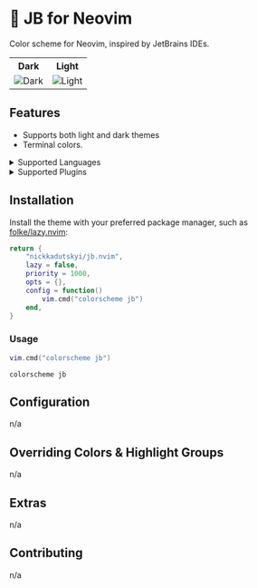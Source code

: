 # 🎨 JB for Neovim

<p>Color scheme for Neovim, inspired by JetBrains IDEs.</p>

<table width="100%">
  <tr>
    <th>Dark</th>
    <th>Light</th>
  </tr>
  <tr>
    <td>
      <img src="" alt="Dark" />
    </td>
    <td>
      <img src="" alt="Light" />
    </td>
  </tr>
</table>

## Features

- Supports both light and dark themes
- Terminal colors.


<details>
<summary>Supported Languages</summary>

| Language      | Syntax | Treesitter                    | Semantic     |
|---------------|--------|-------------------------------|--------------|
| C/C++         | ⚠️     | ✅ (c,cpp)                    | n/a          |
| CSS           | ⚠️     | ✅ (css)                      | n/a          |
| JavaScript    | ⚠️     | ✅ (javascript)               | ✅ (ts_ls)   |
| JSON          | ✅     | ✅ (json)                     | n/a          |
| Lua           | ⚠️     | ✅ (lua,luadoc)               | ✅ (lua_ls)  |
| Markdown      | ⚠️     | ✅ (markdown,markdown_inline) | n/a          |
| Nix           | ⚠️     | ✅ (nix)                      | ✅ (nil_lsp) |
| PHP           | ⚠️     | ✅ (php,phpdoc)               | n/a          |
| Sass/SCSS     | ⚠️     | ✅ (scss)                     | n/a          |
| Shell Script  | ⚠️     | ✅ (bash)                     | n/a          |
| TypeScript    | ⚠️     | ✅ (typescript)               | ✅ (ts_ls)   |

</details>


<details>
<summary>Supported Plugins</summary>

| Plugin                                                                          | Source |
|---------------------------------------------------------------------------------|--------|
| [copilot.vim](https://github.com/github/copilot.vim)                            | n/a    |
| [fzf-lua](https://github.com/ibhagwan/fzf-lua)                                  | n/a    |
| [gitsigns.nvim](https://github.com/lewis6991/gitsigns.nvim)                     | n/a    |
| [indent-blankline.nvim](https://github.com/lukas-reineke/indent-blankline.nvim) | n/a    |
| [neogit](https://github.com/NeogitOrg/neogit)                                   | n/a    |
| [nvim-notify](https://github.com/rcarriga/nvim-notify)                          | n/a    |
| [nvim-scrollbar](https://github.com/petertriho/nvim-scrollbar)                  | n/a    |
| [supermaven-nvim](https://github.com/supermaven-inc/supermaven-nvim)            | n/a    |

</details>

## Installation

Install the theme with your preferred package manager, such as
[folke/lazy.nvim](https://github.com/folke/lazy.nvim):

```lua
return {
    "nickkadutskyi/jb.nvim",
    lazy = false,
    priority = 1000,
    opts = {},
    config = function()
        vim.cmd("colorscheme jb")
    end,
}
```

### Usage

```lua
vim.cmd("colorscheme jb")
```

```vim
colorscheme jb
```

## Configuration

n/a

## Overriding Colors & Highlight Groups

n/a

## Extras

n/a

## Contributing

n/a
